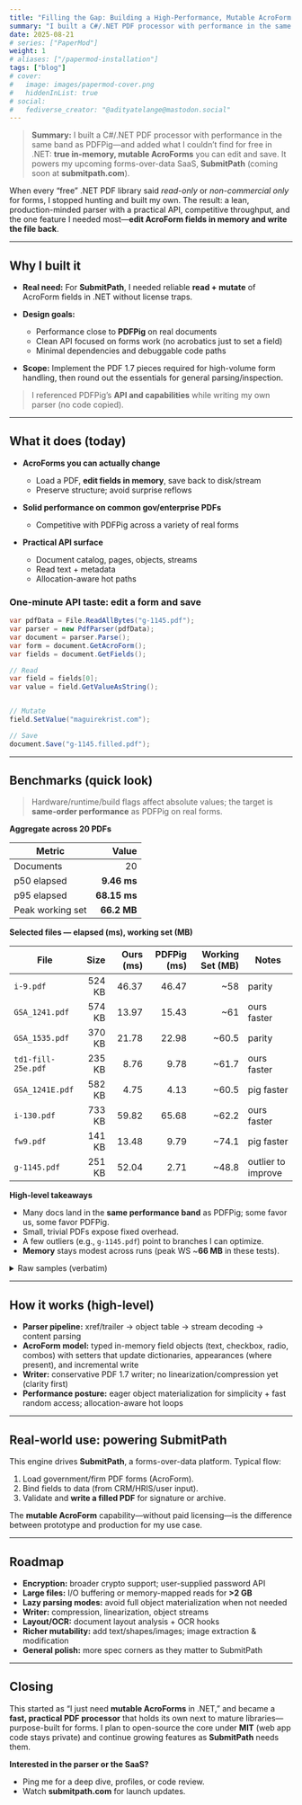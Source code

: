 ```yaml
---
title: "Filling the Gap: Building a High-Performance, Mutable AcroForm PDF Processor in .NET"
summary: "I built a C#/.NET PDF processor with performance in the same band as PDFPig—and added what I couldn’t find for free in .NET: **true in-memory, mutable AcroForms** you can edit and save. It powers my upcoming forms-over-data SaaS, **SubmitPath** (coming soon at **submitpath.com**)."
date: 2025-08-21
# series: ["PaperMod"]
weight: 1
# aliases: ["/papermod-installation"]
tags: ["blog"]
# cover:
#   image: images/papermod-cover.png
#   hiddenInList: true
# social:
#   fediverse_creator: "@adityatelange@mastodon.social"
---
```

<!-- 
# Filling the Gap: A Fast, Mutable-AcroForm PDF Processor for .NET -->

> **Summary:** I built a C#/.NET PDF processor with performance in the same band as PDFPig—and added what I couldn’t find for free in .NET: **true in-memory, mutable AcroForms** you can edit and save. It powers my upcoming forms-over-data SaaS, **SubmitPath** (coming soon at **submitpath.com**).


When every “free” .NET PDF library said *read-only* or *non-commercial only* for forms, I stopped hunting and built my own. The result: a lean, production-minded parser with a practical API, competitive throughput, and the one feature I needed most—**edit AcroForm fields in memory and write the file back**.

---

## Why I built it

* **Real need:** For **SubmitPath**, I needed reliable **read + mutate** of AcroForm fields in .NET without license traps.
* **Design goals:**

  * Performance close to **PDFPig** on real documents
  * Clean API focused on forms work (no acrobatics just to set a field)
  * Minimal dependencies and debuggable code paths
* **Scope:** Implement the PDF 1.7 pieces required for high-volume form handling, then round out the essentials for general parsing/inspection.

> I referenced PDFPig’s **API and capabilities** while writing my own parser (no code copied).

---

## What it does (today)

* **AcroForms you can actually change**

  * Load a PDF, **edit fields in memory**, save back to disk/stream
  * Preserve structure; avoid surprise reflows
* **Solid performance on common gov/enterprise PDFs**

  * Competitive with PDFPig across a variety of real forms
* **Practical API surface**

  * Document catalog, pages, objects, streams
  * Read text + metadata
  * Allocation-aware hot paths

### One-minute API taste: edit a form and save

```csharp
var pdfData = File.ReadAllBytes("g-1145.pdf");
var parser = new PdfParser(pdfData);
var document = parser.Parse();
var form = document.GetAcroForm();
var fields = document.GetFields();

// Read
var field = fields[0];
var value = field.GetValueAsString();


// Mutate
field.SetValue("maguirekrist.com");

// Save
document.Save("g-1145.filled.pdf");
```

---

## Benchmarks (quick look)

> Hardware/runtime/build flags affect absolute values; the target is **same-order performance** as PDFPig on real forms.

**Aggregate across 20 PDFs**

| Metric           |        Value |
| ---------------- | -----------: |
| Documents        |           20 |
| p50 elapsed      |  **9.46 ms** |
| p95 elapsed      | **68.15 ms** |
| Peak working set |  **66.2 MB** |

**Selected files — elapsed (ms), working set (MB)**

| File               |   Size | Ours (ms) | PDFPig (ms) | Working Set (MB) | Notes              |
| ------------------ | -----: | --------: | ----------: | ---------------: | ------------------ |
| `i-9.pdf`          | 524 KB |     46.37 |       46.47 |             \~58 | parity             |
| `GSA_1241.pdf`     | 574 KB |     13.97 |       15.43 |             \~61 | ours faster        |
| `GSA_1535.pdf`     | 370 KB |     21.78 |       22.98 |           \~60.5 | parity             |
| `td1-fill-25e.pdf` | 235 KB |      8.76 |        9.78 |           \~61.7 | ours faster        |
| `GSA_1241E.pdf`    | 582 KB |      4.75 |        4.13 |           \~60.5 | pig faster         |
| `i-130.pdf`        | 733 KB |     59.82 |       65.68 |           \~62.2 | ours faster        |
| `fw9.pdf`          | 141 KB |     13.48 |        9.79 |           \~74.1 | pig faster         |
| `g-1145.pdf`       | 251 KB |     52.04 |        2.71 |           \~48.8 | outlier to improve |

**High-level takeaways**

* Many docs land in the **same performance band** as PDFPig; some favor us, some favor PDFPig.
* Small, trivial PDFs expose fixed overhead.
* A few outliers (e.g., `g-1145.pdf`) point to branches I can optimize.
* **Memory** stays modest across runs (peak WS \~**66 MB** in these tests).

<details>
<summary>Raw samples (verbatim)</summary>

```
file	size_bytes	elapsed_ms	alloc_bytes	working_set_mb
g-1145.pdf	250968	224.653	2247392	48.4
GSA1364A-1-16d.pdf	764626	23.312	4023096	53.1
multi_text.pdf	938	0.410	19432	53.1
ssa-89.pdf	52702	4.077	1489160	54.6
A4.pdf	752	0.131	17072	54.7
two_pager.pdf	1109	0.174	26352	54.7
test_me.pdf	954	0.335	25944	54.8
i-9.pdf	524095	48.708	14263608	58.0
Resume.pdf	121157	1.409	533864	58.5
GSA_1241E.pdf	581988	8.885	2279296	58.7
GSA_1535.pdf	370402	23.625	5221776	61.0
GSA_1241.pdf	574277	13.290	1534672	62.0
td1-fill-25e.pdf	235182	9.025	2938592	62.0
GSA_14.pdf	520126	16.194	2729576	62.0
GSA_1226.pdf	307366	7.955	976040	62.1
i-130.pdf	732985	59.914	23776408	62.6
fw9.pdf	140815	8.199	3415616	62.6
GSA_1380.pdf	330983	9.889	1576328	63.8
GSA1364WH-16d.pdf	824543	33.188	6865936	66.0
GSA_1181.pdf	289178	17.711	4023424	66.2

Count=20  p50=9.46 ms  p95=68.15 ms  PeakRSS=66.2 MB
```

```
processor	file	size_bytes	elapsed_ms	alloc_bytes	working_set_mb
Ours	g-1145.pdf	250968	52.039	2247392	48.8
PdfPig	g-1145.pdf	250968	2.707	1880880	48.8
Ours	GSA1364A-1-16d.pdf	764626	23.835	4023096	52.8
PdfPig	GSA1364A-1-16d.pdf	764626	23.141	4023096	52.8
Ours	multi_text.pdf	938	0.808	19432	56.0
PdfPig	multi_text.pdf	938	0.099	19432	56.0
Ours	ssa-89.pdf	52702	6.424	1498256	56.3
PdfPig	ssa-89.pdf	52702	3.459	1453096	56.3
Ours	A4.pdf	752	0.129	17072	56.3
PdfPig	A4.pdf	752	0.080	17072	56.3
Ours	two_pager.pdf	1109	0.145	26352	56.3
PdfPig	two_pager.pdf	1109	0.113	26352	56.3
Ours	test_me.pdf	954	0.361	25944	56.3
PdfPig	test_me.pdf	954	0.111	25872	56.3
Ours	i-9.pdf	524095	46.368	14263608	57.9
PdfPig	i-9.pdf	524095	46.466	14394648	57.9
Ours	Resume.pdf	121157	1.136	533864	60.4
PdfPig	Resume.pdf	121157	1.042	533864	60.4
Ours	GSA_1241E.pdf	581988	4.751	2279296	60.5
PdfPig	GSA_1241E.pdf	581988	4.125	2279296	60.5
Ours	GSA_1535.pdf	370402	21.776	5221776	60.5
PdfPig	GSA_1535.pdf	370402	22.979	5221776	60.5
Ours	GSA_1241.pdf	574277	13.968	1534672	61.0
PdfPig	GSA_1241.pdf	574277	15.434	1535504	61.0
Ours	td1-fill-25e.pdf	235182	8.759	2938680	61.7
PdfPig	td1-fill-25e.pdf	235182	9.779	2456528	61.7
Ours	GSA_14.pdf	520126	15.585	2729576	61.7
PdfPig	GSA_14.pdf	520126	15.425	2729576	61.7
Ours	GSA_1226.pdf	307366	7.793	976040	61.7
PdfPig	GSA_1226.pdf	307366	8.271	976040	61.7
Ours	i-130.pdf	732985	59.821	23808936	62.2
PdfPig	i-130.pdf	732985	65.676	23114720	62.2
Ours	fw9.pdf	140815	13.484	3415616	74.1
PdfPig	fw9.pdf	140815	9.793	3411832	74.1
Ours	GSA_1380.pdf	330983	11.408	1576328	76.4
PdfPig	GSA_1380.pdf	330983	13.161	1576352	76.4
Ours	GSA1364WH-16d.pdf	824543	40.708	6997032	75.2
PdfPig	GSA1364WH-16d.pdf	824543	38.831	6865936	75.2
Ours	GSA_1181.pdf	289178	16.527	4023424	73.4
PdfPig	GSA_1181.pdf	289178	18.282	4023424	73.4
```

</details>

---

## How it works (high-level)

* **Parser pipeline:** xref/trailer → object table → stream decoding → content parsing
* **AcroForm model:** typed in-memory field objects (text, checkbox, radio, combos) with setters that update dictionaries, appearances (where present), and incremental write
* **Writer:** conservative PDF 1.7 writer; no linearization/compression yet (clarity first)
* **Performance posture:** eager object materialization for simplicity + fast random access; allocation-aware hot loops

---

## Real-world use: powering **SubmitPath**

This engine drives **SubmitPath**, a forms-over-data platform. Typical flow:

1. Load government/firm PDF forms (AcroForm).
2. Bind fields to data (from CRM/HRIS/user input).
3. Validate and **write a filled PDF** for signature or archive.

The **mutable AcroForm** capability—without paid licensing—is the difference between prototype and production for my use case.

---

## Roadmap

* **Encryption:** broader crypto support; user-supplied password API
* **Large files:** I/O buffering or memory-mapped reads for **>2 GB**
* **Lazy parsing modes:** avoid full object materialization when not needed
* **Writer:** compression, linearization, object streams
* **Layout/OCR:** document layout analysis + OCR hooks
* **Richer mutability:** add text/shapes/images; image extraction & modification
* **General polish:** more spec corners as they matter to SubmitPath

---

## Closing

This started as “I just need **mutable AcroForms** in .NET,” and became a **fast, practical PDF processor** that holds its own next to mature libraries—purpose-built for forms. I plan to open-source the core under **MIT** (web app code stays private) and continue growing features as **SubmitPath** needs them.

**Interested in the parser or the SaaS?**

* Ping me for a deep dive, profiles, or code review.
* Watch **submitpath.com** for launch updates.
